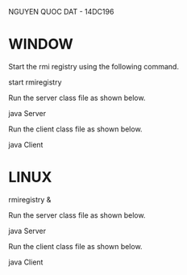 NGUYEN QUOC DAT - 14DC196

<h1>WINDOW</h1> 
<p>Start the rmi registry using the following command.</p>
<p>start rmiregistry</p>
<p>Run the server class file as shown below.</p>
<p>java Server </p>
<p>Run the client class file as shown below.</p>
<p>java Client </p>

<h1>LINUX</h1>
<p>rmiregistry &</p>
<p>Run the server class file as shown below.</p>
<p>java Server </p>
<p>Run the client class file as shown below.</p>
<p>java Client </p>
